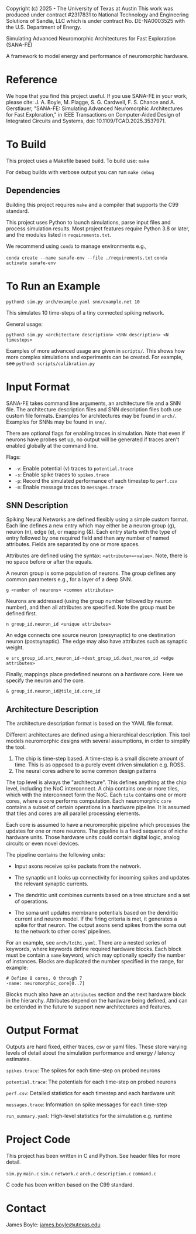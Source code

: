 Copyright (c) 2025 - The University of Texas at Austin
This work was produced under contract #2317831 to National Technology and
Engineering Solutions of Sandia, LLC which is under contract
No. DE-NA0003525 with the U.S. Department of Energy.

Simulating Advanced Neuromorphic Architectures for Fast Exploration (SANA-FE)

A framework to model energy and performance of neuromorphic hardware.

# Reference

We hope that you find this project useful. If you use SANA-FE in your work,
please cite:
J. A. Boyle, M. Plagge, S. G. Cardwell, F. S. Chance and A. Gerstlauer,
"SANA-FE: Simulating Advanced Neuromorphic Architectures for Fast Exploration,"
in IEEE Transactions on Computer-Aided Design of Integrated Circuits and
Systems, doi: 10.1109/TCAD.2025.3537971.

# To Build

This project uses a Makefile based build. To build use:
`make`

For debug builds with verbose output you can run
`make debug`

## Dependencies

Building this project requires `make` and a compiler that supports the C99
standard.

This project uses Python to launch simulations, parse input files and process
simulation results. Most project features require Python 3.8 or later, and the
modules listed in `requirements.txt`.

We recommend using `conda` to manage environments e.g.,

`conda create --name sanafe-env --file ./requirements.txt`
`conda activate sanafe-env`

# To Run an Example

`python3 sim.py arch/example.yaml snn/example.net 10`

This simulates 10 time-steps of a tiny connected spiking network.

General usage:

`python3 sim.py <architecture description> <SNN description> <N timesteps>`

Examples of more advanced usage are given in `scripts/`. This shows how
more complex simulations and experiments can be created. For example, see
`python3 scripts/calibration.py`

# Input Format

SANA-FE takes command line arguments, an architecture file and a SNN file.
The architecture description files and SNN description files both use custom
file formats. Examples for architectures may be found in `arch/`. Examples for
SNNs may be found in `snn/`.

There are optional flags for enabling traces in simulation. Note that even if
neurons have probes set up, no output will be generated if traces aren't enabled
globally at the command line.

Flags:
* `-v`: Enable potential (v) traces to `potential.trace`
* `-s`: Enable spike traces to `spikes.trace`
* `-p`: Record the simulated performance of each timestep to `perf.csv`
* `-m`: Enable message traces to `messages.trace`

## SNN Description

Spiking Neural Networks are defined flexibly using a simple custom format.
Each line defines a new entry which may either be a neuron group (g),
neuron (n), edge (e), or mapping (&). Each entry starts with the type of entry
followed by one required field and then any number of named attributes.
Fields are separated by one or more spaces.

Attributes are defined using the syntax: `<attribute>=<value>`. Note, there
is no space before or after the equals.

A neuron group is some population of neurons. The group defines any common
parameters e.g., for a layer of a deep SNN.

`g <number of neurons> <common attributes>`

Neurons are addressed (using the group number followed by neuron number), and
then all attributes are specified. Note the group must be defined first.

`n group_id.neuron_id <unique attributes>`

An edge connects one source neuron (presynaptic) to one destination neuron
(postsynaptic). The edge may also have attributes such as synaptic weight.

`e src_group_id.src_neuron_id->dest_group_id.dest_neuron_id <edge attributes>`

Finally, mappings place predefined neurons on a hardware core. Here we specify
the neuron and the core.

`& group_id.neuron_id@tile_id.core_id`

## Architecture Description

The architecture description format is based on the YAML file format.

Different architectures are defined using a hierarchical description.
This tool models neuromorphic designs with several assumptions, in order to
simplify the tool.

1) The chip is time-step based. A time-step is a small discrete amount of time.
    This is as opposed to a purely event driven simulation e.g. ROSS.
2) The neural cores adhere to some common design patterns

The top level is always the "architecture". This defines anything at the chip
level, including the NoC interconnect.
A chip contains one or more tiles, which with the interconnect form the NoC.
Each `tile` contains one or more cores, where a core performs computation.
Each neuromorphic `core` contains a subset of certain operations in a hardware
pipeline.
It is assumed that tiles and cores are all parallel processing elements.

Each core is assumed to have a neuromorphic pipeline which processes the updates
for one or more neurons. The pipeline is a fixed sequence of niche hardware
units. Those hardware units could contain digital logic, analog circuits or
even novel devices.

The pipeline contains the following units:

* Input axons receive spike packets from the network.

* The synaptic unit looks up connectivity for incoming spikes and updates
  the relevant synaptic currents.

* The dendritic unit combines currents based on a tree structure and a set
  of operations.

* The soma unit updates membrane potentials based on the dendritic current and
neuron model. If the firing criteria is met, it generates a spike for that
neuron.
The output axons send spikes from the soma out to the network to other
cores' pipelines.

For an example, see `arch/loihi.yaml`. There are a nested series of
keywords, where keywords define required hardware blocks. Each block must be
contain a `name` keyword, which may optionally specify the number of instances.
Blocks are duplicated the number specified in the range, for example:

    # Define 8 cores, 0 through 7
    -name: neuromorphic_core[0..7]

Blocks much also have an `attributes` section and the next hardware block in the
hierarchy. Attributes depend on the hardware being defined, and can be extended
in the future to support new architectures and features.

# Output Format

Outputs are hard fixed, either traces, csv or yaml files. These store varying
levels of detail about the simulation performance and energy / latency
estimates.

`spikes.trace`: The spikes for each time-step on probed neurons

`potential.trace`: The potentials for each time-step on probed neurons

`perf.csv`: Detailed statistics for each timestep and each hardware unit

`messages.trace`: Information on spike messages for each time-step

`run_summary.yaml`: High-level statistics for the simulation e.g. runtime

# Project Code

This project has been written in C and Python. See header files for more
detail.

`sim.py`
`main.c`
`sim.c`
`network.c`
`arch.c`
`description.c`
`command.c`

C code has been written based on the C99 standard.

# Contact
James Boyle: james.boyle@utexas.edu
